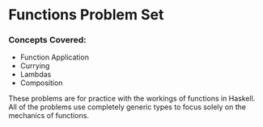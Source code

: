 # Functions Problem Set

### Concepts Covered:
- Function Application
- Currying
- Lambdas
- Composition

These problems are for practice with the workings of functions in Haskell. All of the problems use completely generic types to focus solely on the mechanics of functions.


